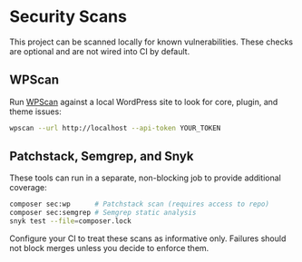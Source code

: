 # Security Scans

This project can be scanned locally for known vulnerabilities. These checks are optional and are not wired into CI by default.

## WPScan

Run [WPScan](https://wpscan.com) against a local WordPress site to look for core, plugin, and theme issues:

```bash
wpscan --url http://localhost --api-token YOUR_TOKEN
```

## Patchstack, Semgrep, and Snyk

These tools can run in a separate, non-blocking job to provide additional coverage:

```bash
composer sec:wp      # Patchstack scan (requires access to repo)
composer sec:semgrep # Semgrep static analysis
snyk test --file=composer.lock
```

Configure your CI to treat these scans as informative only. Failures should not block merges unless you decide to enforce them.
